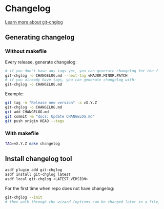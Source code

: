 # Changelog

[Learn more about git-chglog](https://github.com/git-chglog/git-chglog)

## Generating changelog

### Without makefile

Every release, generate changelog:

```bash
# if you don't have any tags yet, you can generate changelog for the first time with:
git-chglog -o CHANGELOG.md --next-tag vMAJOR.MINOR.PATCH
# if you already have tags, you can generate changelog with:
git-chglog -o CHANGELOG.md
```

Example:

```bash
git tag -m "Release new version" -a vX.Y.Z
git-chglog -o CHANGELOG.md
git add CHANGELOG.md
git commit -m "docs: Update CHANGELOG.md"
git push origin HEAD --tags
```

### With makefile

```bash
TAG=vX.Y.Z make changelog
```

## Install changelog tool

```bash
asdf plugin add git-chglog
asdf install git-chglog latest
asdf local git-chglog <LATEST_VERSION>
```

For the first time when repo does not have changelog:

```bash
git-chglog --init
# then walk through the wizard (options can be changed later in a file)
```
